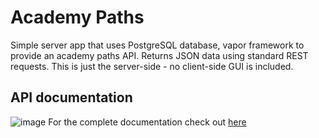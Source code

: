 # Academy Paths
Simple server app that uses PostgreSQL database, vapor framework to provide an academy paths API. Returns JSON data using standard REST requests.
This is just the server-side - no client-side GUI is included.

## API documentation
![image](https://github.com/i5awlah/AcademyPathsResources/blob/main/API%20doc.png)
For the complete documentation check out [here](https://app.swaggerhub.com/templates-docs/KHAWLAHALRASHED/Academy/1.0.0#/)
